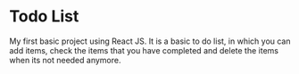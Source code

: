 # Todo List

My first basic project using React JS. It is a basic to do list, in which you can add items, check the items that you have completed and delete the items when its not needed anymore.
